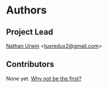 # Authors

## Project Lead
[Nathan Urwin](https://github.com/tuxredux) &lt;tuxredux2@gmail.com&gt;

## Contributors
None yet. [Why not be the first?](CONTRIBUTING.md)
